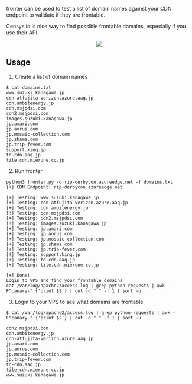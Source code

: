 fronter can be used to test a list of domain names against your CDN endpoint to validate if they are frontable. 

Censys.io is nice way to find possible frontable domains, especially if you use their API.

<p align="center">
  <kbd><img src="https://i.imgur.com/oca74rs.png"></kbd>
</p>

## Usage
1. Create a list of domain names
~~~
$ cat domains.txt 
www.suzuki.kanagawa.jp
cdn-atfujita-verizon.azure.aaq.jp
cdn.ambitenergy.jp
cdn.msjpdsi.com
cdn2.msjpdsi.com
images.suzuki.kanagawa.jp
jp.amari.com
jp.aorus.com
jp.mosaic-collection.com
jp.shama.com
jp.trip-fever.com
support.kinq.jp
td-cdn.aaq.jp
tile.cdn.mierune.co.jp
~~~


2. Run fronter 
~~~
python3 fronter.py -d rip-derbycon.azureedge.net -f domains.txt
[+] CDN Endpoint: rip-derbycon.azureedge.net

[+] Testing: www.suzuki.kanagawa.jp
[+] Testing: cdn-atfujita-verizon.azure.aaq.jp
[+] Testing: cdn.ambitenergy.jp
[!] Testing: cdn.msjpdsi.com
[+] Testing: cdn2.msjpdsi.com
[!] Testing: images.suzuki.kanagawa.jp
[+] Testing: jp.amari.com
[+] Testing: jp.aorus.com
[+] Testing: jp.mosaic-collection.com
[+] Testing: jp.shama.com
[+] Testing: jp.trip-fever.com
[!] Testing: support.kinq.jp
[+] Testing: td-cdn.aaq.jp
[+] Testing: tile.cdn.mierune.co.jp

[+] Done!
Login to VPS and find your frontable domains
cat /var/log/apache2/access.log | grep python-requests | awk -F"canary-" {'print $2'} | cut -d " " -f 1 | sort -u
~~~


3. Login to your VPS to see what domains are frontable 
~~~
$ cat /var/log/apache2/access.log | grep python-requests | awk -F"canary-" {'print $2'} | cut -d " " -f 1 | sort -u

cdn2.msjpdsi.com
cdn.ambitenergy.jp
cdn-atfujita-verizon.azure.aaq.jp
jp.amari.com
jp.aorus.com
jp.mosaic-collection.com
jp.trip-fever.com
td-cdn.aaq.jp
tile.cdn.mierune.co.jp
www.suzuki.kanagawa.jp
~~~
